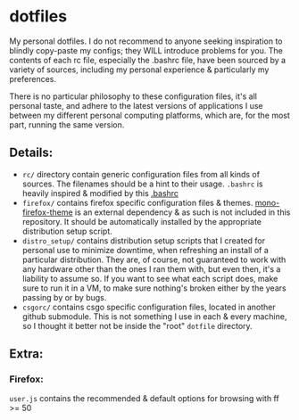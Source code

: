 # dotfiles
My personal dotfiles. I do not recommend to anyone seeking inspiration to blindly copy-paste my configs; they WILL introduce problems for you. The contents of each rc file, especially the .bashrc file, have been sourced by a variety of sources, including my personal experience & particularly my preferences.

There is no particular philosophy to these configuration files, it's all personal taste, and adhere to the latest versions of applications I use between my different personal computing platforms, which are, for the most part, running the same version.

## Details:

- `rc/` directory contain generic configuration files from all kinds of sources. The filenames should be a hint to their usage. `.bashrc` is heavily inspired & modified by this [.bashrc](https://gist.github.com/zachbrowne/8bc414c9f30192067831fafebd14255c)
- `firefox/` contains firefox specific configuration files & themes. [mono-firefox-theme](https://github.com/witalihirsch/Mono-firefox-theme) is an external dependency & as such is not included in this repository. It should be automatically installed by the appropriate distribution setup script.
- `distro_setup/` contains distribution setup scripts that I created for personal use to minimize downtime, when refreshing an install of a particular distribution. They are, of course, not guaranteed to work with any hardware other than the ones I ran them with, but even then, it's a liability to assume so. If you want to see what each script does, make sure to run it in a VM, to make sure nothing's broken either by the years passing by or by bugs.
- `csgorc/` contains csgo specific configuration files, located in another github submodule. This is not something I use in each & every machine, so I thought it better not be inside the "root" `dotfile` directory.

## Extra:

### Firefox:
`user.js` contains the recommended & default options for browsing with ff >= 50
